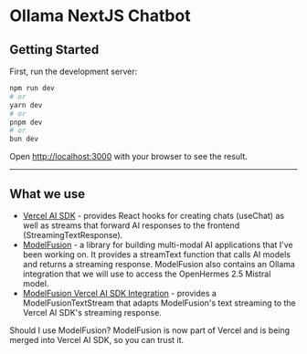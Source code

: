 # Ollama NextJS Chatbot

## Getting Started

First, run the development server:

```bash
npm run dev
# or
yarn dev
# or
pnpm dev
# or
bun dev
```

Open [http://localhost:3000](http://localhost:3000) with your browser to see the result.

---
## What we use

- [Vercel AI SDK](https://github.com/vercel/ai) - provides React hooks for creating chats (useChat) as well as streams that forward AI responses to the frontend (StreamingTextResponse).
- [ModelFusion](https://github.com/vercel/modelfusion) - a library for building multi-modal AI applications that I've been working on. It provides a streamText function that calls AI models and returns a streaming response. ModelFusion also contains an Ollama integration that we will use to access the OpenHermes 2.5 Mistral model.
- [ModelFusion Vercel AI SDK Integration](https://github.com/vercel/modelfusion/tree/main/packages/%40modelfusion-vercel-ai) - provides a ModelFusionTextStream that adapts ModelFusion's text streaming to the Vercel AI SDK's streaming response.

Should I use ModelFusion? ModelFusion is now part of Vercel and is being merged into Vercel AI SDK, so you can trust it.
